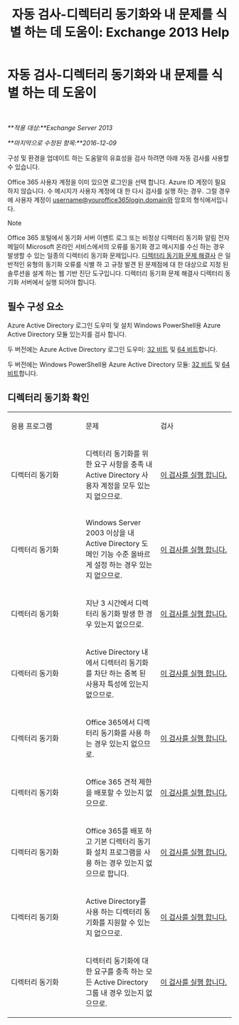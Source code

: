 ﻿---
title: '자동 검사-디렉터리 동기화와 내 문제를 식별 하는 데 도움이: Exchange 2013 Help'
TOCTitle: 자동 검사-디렉터리 동기화와 내 문제를 식별 하는 데 도움이
ms:assetid: e6ea900a-c382-444c-a8ce-54d392bfeca3
ms:mtpsurl: https://technet.microsoft.com/ko-kr/library/Dn793977(v=EXCHG.150)
ms:contentKeyID: 62633038
ms.date: 05/22/2018
mtps_version: v=EXCHG.150
ms.translationtype: MT
---

# 자동 검사-디렉터리 동기화와 내 문제를 식별 하는 데 도움이

 

_**적용 대상:**Exchange Server 2013_

_**마지막으로 수정된 항목:**2016-12-09_

구성 및 환경을 업데이트 하는 도움말의 유효성을 검사 하려면 아래 자동 검사를 사용할 수 있습니다.

Office 365 사용자 계정을 이미 있으면 로그인을 선택 합니다. Azure ID 계정이 필요 하지 않습니다. 수 메시지가 사용자 계정에 대 한 다시 검사를 실행 하는 경우. 그럴 경우에 사용자 계정이 username@youroffice365login.domain와 암호의 형식에서입니다.


> [!NOTE]
> Office 365 포털에서 동기화 서버 이벤트 로그 또는 비정상 디렉터리 동기화 알림 전자 메일이 Microsoft 온라인 서비스에서의 오류를 동기화 경고 메시지를 수신 하는 경우 발생할 수 있는 일종의 디렉터리 동기화 문제입니다. <A href="https://aka.ms/dsup">디렉터리 동기화 문제 해결사</A> 은 일반적인 유형의 동기화 오류를 식별 하 고 규정 발견 된 문제점에 대 한 대상으로 지정 된 솔루션을 설계 하는 웹 기반 진단 도구입니다. 디렉터리 동기화 문제 해결사 디렉터리 동기화 서버에서 실행 되어야 합니다.



## 필수 구성 요소

Azure Active Directory 로그인 도우미 및 설치 Windows PowerShell용 Azure Active Directory 모듈 있는지를 검사 합니다.

두 버전에는 Azure Active Directory 로그인 도우미: [32 비트](https://go.microsoft.com/fwlink/?linkid=286261) 및 [64 비트](https://go.microsoft.com/fwlink/?linkid=286262)합니다.

두 버전에는 Windows PowerShell용 Azure Active Directory 모듈: [32 비트](https://go.microsoft.com/fwlink/?linkid=286258) 및 [64 비트](https://go.microsoft.com/fwlink/?linkid=286259)합니다.

## 디렉터리 동기화 확인


<table>
<colgroup>
<col style="width: 33%" />
<col style="width: 33%" />
<col style="width: 33%" />
</colgroup>
<tbody>
<tr class="odd">
<td><p>응용 프로그램</p></td>
<td><p>문제</p></td>
<td><p>검사</p></td>
</tr>
<tr class="even">
<td><p>디렉터리 동기화</p></td>
<td><p>디렉터리 동기화를 위한 요구 사항을 충족 내 Active Directory 사용자 계정을 모두 있는지 없으므로.</p></td>
<td><p><a href="https://go.microsoft.com/?linkid=9834884">이 검사를 실행 합니다.</a></p></td>
</tr>
<tr class="odd">
<td><p>디렉터리 동기화</p></td>
<td><p>Windows Server 2003 이상을 내 Active Directory 도메인 기능 수준 올바르게 설정 하는 경우 있는지 없으므로.</p></td>
<td><p><a href="https://go.microsoft.com/?linkid=9834876">이 검사를 실행 합니다.</a></p></td>
</tr>
<tr class="even">
<td><p>디렉터리 동기화</p></td>
<td><p>지난 3 시간에서 디렉터리 동기화 발생 한 경우 있는지 없으므로.</p></td>
<td><p><a href="https://go.microsoft.com/?linkid=9834887">이 검사를 실행 합니다.</a></p></td>
</tr>
<tr class="odd">
<td><p>디렉터리 동기화</p></td>
<td><p>Active Directory 내에서 디렉터리 동기화를 차단 하는 중복 된 사용자 특성에 있는지 없으므로.</p></td>
<td><p><a href="https://go.microsoft.com/?linkid=9834883">이 검사를 실행 합니다.</a></p></td>
</tr>
<tr class="even">
<td><p>디렉터리 동기화</p></td>
<td><p>Office 365에서 디렉터리 동기화를 사용 하는 경우 있는지 없으므로.</p></td>
<td><p><a href="https://go.microsoft.com/?linkid=9834887">이 검사를 실행 합니다.</a></p></td>
</tr>
<tr class="odd">
<td><p>디렉터리 동기화</p></td>
<td><p>Office 365 견적 제한을 배포할 수 있는지 없으므로.</p></td>
<td><p><a href="https://go.microsoft.com/?linkid=9834920">이 검사를 실행 합니다.</a></p></td>
</tr>
<tr class="even">
<td><p>디렉터리 동기화</p></td>
<td><p>Office 365를 배포 하 고 기본 디렉터리 동기화 설치 프로그램을 사용 하는 경우 있는지 없으므로 합니다.</p></td>
<td><p><a href="https://go.microsoft.com/?linkid=9834876">이 검사를 실행 합니다.</a></p></td>
</tr>
<tr class="odd">
<td><p>디렉터리 동기화</p></td>
<td><p>Active Directory를 사용 하는 디렉터리 동기화를 지원할 수 있는지 없으므로.</p></td>
<td><p><a href="https://go.microsoft.com/?linkid=9834886">이 검사를 실행 합니다.</a></p></td>
</tr>
<tr class="even">
<td><p>디렉터리 동기화</p></td>
<td><p>디렉터리 동기화에 대 한 요구를 충족 하는 모든 Active Directory 그룹 내 경우 있는지 없으므로.</p></td>
<td><p><a href="https://go.microsoft.com/?linkid=9834913">이 검사를 실행 합니다.</a></p></td>
</tr>
</tbody>
</table>

